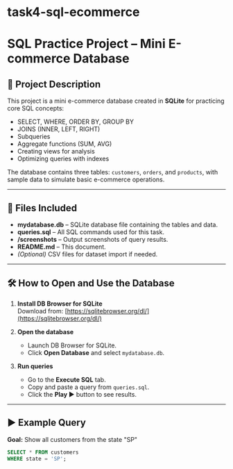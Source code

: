 # task4-sql-ecommerce
# SQL Practice Project – Mini E-commerce Database

## 📌 Project Description
This project is a mini e-commerce database created in **SQLite** for practicing core SQL concepts:
- SELECT, WHERE, ORDER BY, GROUP BY
- JOINS (INNER, LEFT, RIGHT)
- Subqueries
- Aggregate functions (SUM, AVG)
- Creating views for analysis
- Optimizing queries with indexes

The database contains three tables: `customers`, `orders`, and `products`, with sample data to simulate basic e-commerce operations.

---

## 📂 Files Included
- **mydatabase.db** – SQLite database file containing the tables and data.
- **queries.sql** – All SQL commands used for this task.
- **/screenshots** – Output screenshots of query results.
- **README.md** – This document.
- *(Optional)* CSV files for dataset import if needed.

---

## 🛠 How to Open and Use the Database
1. **Install DB Browser for SQLite**  
   Download from: [https://sqlitebrowser.org/dl/](https://sqlitebrowser.org/dl/)

2. **Open the database**  
   - Launch DB Browser for SQLite.
   - Click **Open Database** and select `mydatabase.db`.

3. **Run queries**  
   - Go to the **Execute SQL** tab.
   - Copy and paste a query from `queries.sql`.
   - Click the **Play ▶️** button to see results.

---

## ▶️ Example Query
**Goal:** Show all customers from the state "SP"
```sql
SELECT * FROM customers
WHERE state = 'SP';
